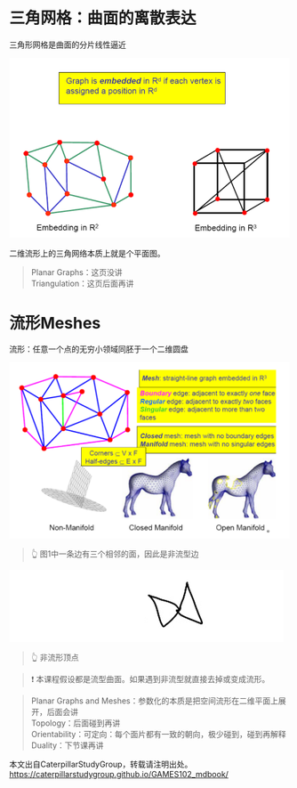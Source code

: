 # 三角网格：曲面的离散表达   

三角形网格是曲面的分片线性逼近  

![](../assets/表达4.png)   

二维流形上的三角网络本质上就是个平面图。  

> Planar Graphs：这页没讲       
> Triangulation：这页后面再讲      

# 流形Meshes     

流形：任意一个点的无穷小领域同胚于一个二维圆盘      

![](../assets/表达7.png)   

> &#x1F446; 图1中一条边有三个相邻的面，因此是非流型边  

![](../RAW/72-1.png)   
> &#x1F446; 非流形顶点 

> &#x2757; 本课程假设都是流型曲面。如果遇到非流型就直接去掉或变成流形。 

> Planar Graphs and Meshes：参数化的本质是把空间流形在二维平面上展开，后面会讲     
> Topology：后面碰到再讲     
> Orientability：可定向：每个面片都有一致的朝向，极少碰到，碰到再解释     
> Duality：下节课再讲      

本文出自CaterpillarStudyGroup，转载请注明出处。
https://caterpillarstudygroup.github.io/GAMES102_mdbook/

